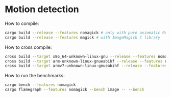 # Motion detection

How to compile:
```bash
cargo build --release --features nomagick # only with pure axiomatic Rust crates
cargo build --release --features magick # with ImageMagick C library
```

How to cross compile:
```bash
cross build --target x86_64-unknown-linux-gnu --release --features nomagick
cross build --target arm-unknown-linux-gnueabihf --release --features nomagick
cross build --target armv7-unknown-linux-gnueabihf --release --features nomagick
```

How to run the benchmarks:
```bash
cargo bench --features nomagick
cargo flamegraph --features nomagick --bench image -- --bench
```
